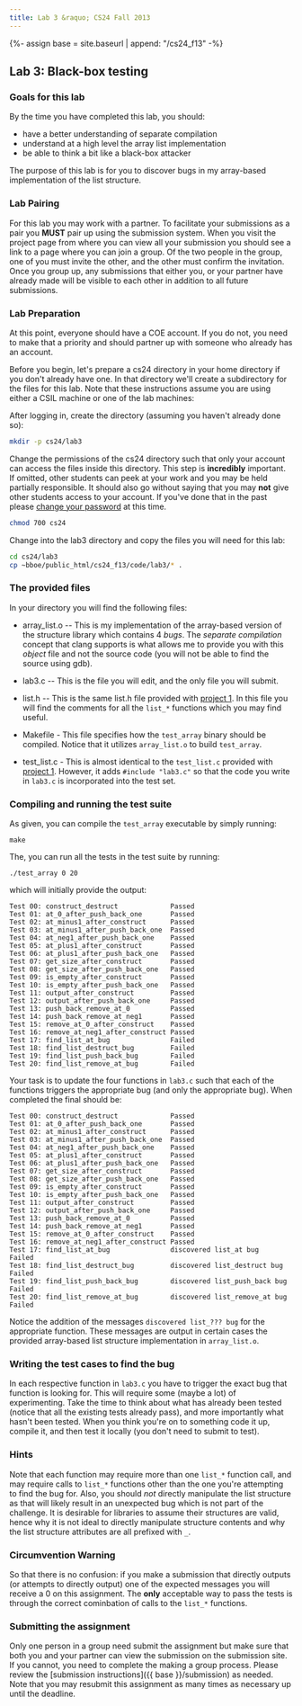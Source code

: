 ```yaml
---
title: Lab 3 &raquo; CS24 Fall 2013
---
```

{%- assign base = site.baseurl | append: "/cs24_f13" -%}
## Lab 3: Black-box testing

### Goals for this lab

By the time you have completed this lab, you should:

* have a better understanding of separate compilation
* understand at a high level the array list implementation
* be able to think a bit like a black-box attacker

The purpose of this lab is for you to discover bugs in my array-based
implementation of the list structure.


### Lab Pairing

For this lab you may work with a partner. To facilitate your submissions as a
pair you __MUST__ pair up using the submission system. When you visit the
project page from where you can view all your submission you should see a link
to a page where you can join a group. Of the two people in the group, one of
you must invite the other, and the other must confirm the invitation. Once you
group up, any submissions that either you, or your partner have already made
will be visible to each other in addition to all future submissions.


### Lab Preparation

At this point, everyone should have a COE account. If you do not, you need to
make that a priority and should partner up with someone who already has an
account.

Before you begin, let's prepare a cs24 directory in your home directory if you
don't already have one. In that directory we'll create a subdirectory for the
files for this lab. Note that these instructions assume you are using either a
CSIL machine or one of the lab machines:

After logging in, create the directory (assuming you haven't already done so):

```sh
mkdir -p cs24/lab3
```

Change the permissions of the cs24 directory such that only your account can
access the files inside this directory. This step is __incredibly__
important. If omitted, other students can peek at your work and you may be held
partially responsible. It should also go without saying that you may __not__
give other students access to your account. If you've done that in the past
please [change your password](https://accounts.engr.ucsb.edu/maintain/login) at
this time.

```sh
chmod 700 cs24
```

Change into the lab3 directory and copy the files you will need for this lab:

```sh
cd cs24/lab3
cp ~bboe/public_html/cs24_f13/code/lab3/* .
```


### The provided files

In your directory you will find the following files:

* array_list.o -- This is my implementation of the array-based version of the
  structure library which contains 4 _bugs_. The _separate compilation_ concept
  that clang supports is what allows me to provide you with this _object_ file
  and not the source code (you will not be able to find the source using gdb).

* lab3.c -- This is the file you will edit, and the only file you will submit.

* list.h -- This is the same list.h file provided with [project 1](proj1). In
  this file you will find the comments for all the `list_*` functions which you
  may find useful.

* Makefile - This file specifies how the `test_array` binary should be
  compiled. Notice that it utilizes `array_list.o` to build `test_array`.

* test_list.c - This is almost identical to the `test_list.c` provided with
  [project 1](proj1). However, it adds `#include "lab3.c"` so that the code you
  write in `lab3.c` is incorporated into the test set.

### Compiling and running the test suite

As given, you can compile the `test_array` executable by simply running:

    make

The, you can run all the tests in the test suite by running:

    ./test_array 0 20

which will initially provide the output:

    Test 00: construct_destruct             Passed
    Test 01: at_0_after_push_back_one       Passed
    Test 02: at_minus1_after_construct      Passed
    Test 03: at_minus1_after_push_back_one  Passed
    Test 04: at_neg1_after_push_back_one    Passed
    Test 05: at_plus1_after_construct       Passed
    Test 06: at_plus1_after_push_back_one   Passed
    Test 07: get_size_after_construct       Passed
    Test 08: get_size_after_push_back_one   Passed
    Test 09: is_empty_after_construct       Passed
    Test 10: is_empty_after_push_back_one   Passed
    Test 11: output_after_construct         Passed
    Test 12: output_after_push_back_one     Passed
    Test 13: push_back_remove_at_0          Passed
    Test 14: push_back_remove_at_neg1       Passed
    Test 15: remove_at_0_after_construct    Passed
    Test 16: remove_at_neg1_after_construct Passed
    Test 17: find_list_at_bug               Failed
    Test 18: find_list_destruct_bug         Failed
    Test 19: find_list_push_back_bug        Failed
    Test 20: find_list_remove_at_bug        Failed

Your task is to update the four functions in `lab3.c` such that each of the
functions triggers the appropriate bug (and only the appropriate bug). When
completed the final should be:

    Test 00: construct_destruct             Passed
    Test 01: at_0_after_push_back_one       Passed
    Test 02: at_minus1_after_construct      Passed
    Test 03: at_minus1_after_push_back_one  Passed
    Test 04: at_neg1_after_push_back_one    Passed
    Test 05: at_plus1_after_construct       Passed
    Test 06: at_plus1_after_push_back_one   Passed
    Test 07: get_size_after_construct       Passed
    Test 08: get_size_after_push_back_one   Passed
    Test 09: is_empty_after_construct       Passed
    Test 10: is_empty_after_push_back_one   Passed
    Test 11: output_after_construct         Passed
    Test 12: output_after_push_back_one     Passed
    Test 13: push_back_remove_at_0          Passed
    Test 14: push_back_remove_at_neg1       Passed
    Test 15: remove_at_0_after_construct    Passed
    Test 16: remove_at_neg1_after_construct Passed
    Test 17: find_list_at_bug               discovered list_at bug
    Failed
    Test 18: find_list_destruct_bug         discovered list_destruct bug
    Failed
    Test 19: find_list_push_back_bug        discovered list_push_back bug
    Failed
    Test 20: find_list_remove_at_bug        discovered list_remove_at bug
    Failed

Notice the addition of the messages `discovered list_??? bug` for the
appropriate function. These messages are output in certain cases the provided
array-based list structure implementation in `array_list.o`.

### Writing the test cases to find the bug

In each respective function in `lab3.c` you have to trigger the exact bug that
function is looking for. This will require some (maybe a lot) of
experimenting. Take the time to think about what has already been tested
(notice that all the existing tests already pass), and more importantly what
hasn't been tested. When you think you're on to something code it up, compile
it, and then test it locally (you don't need to submit to test).


### Hints

Note that each function may require more than one `list_*` function call, and
may require calls to `list_*` functions other than the one you're attempting to
find the bug for. Also, you should _not_ directly manipulate the list structure
as that will likely result in an unexpected bug which is not part of the
challenge. It is desirable for libraries to assume their structures are valid,
hence why it is not ideal to directly manipulate structure contents and why the
list structure attributes are all prefixed with `_`.

### Circumvention Warning

So that there is no confusion: if you make a submission that directly outputs
(or attempts to directly output) one of the expected messages you will receive
a 0 on this assignment. The __only__ acceptable way to pass the tests is
through the correct cominbation of calls to the `list_*` functions.

### Submitting the assignment

Only one person in a group need submit the assignment but make sure that both
you and your partner can view the submission on the submission site. If you
cannot, you need to complete the making a group process. Please review the
[submission instructions]({{ base }}/submission) as needed. Note that you may resubmit
this assignment as many times as necessary up until the deadline.
